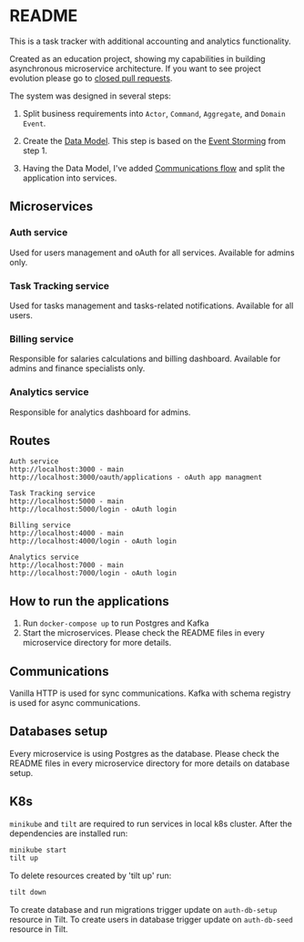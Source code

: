 # README

This is a task tracker with additional accounting and analytics functionality.

Created as an education project, showing my capabilities in building asynchronous microservice architecture.
If you want to see project evolution please go to [closed pull requests](https://github.com/yaorlov/task_tracker/pulls?q=is%3Apr+is%3Aclosed).

The system was designed in several steps:
1. Split business requirements into `Actor`, `Command`, `Aggregate`, and `Domain Event`.

2. Create the [Data Model](https://miro.com/app/board/o9J_lQoNpNI=/). This step is based on the [Event Storming](https://docs.google.com/spreadsheets/d/1ptdPEHeSkVTRmEae9KwsrnE5ED-u1bK0OwC79hWoOTg/edit?usp=sharing) from step 1.

3. Having the Data Model, I've added [Communications flow](https://miro.com/app/board/o9J_lQoaHbE=/) and split the application into services.

## Microservices

### Auth service
Used for users management and oAuth for all services. Available for admins only.

### Task Tracking service
Used for tasks management and tasks-related notifications. Available for all users.

### Billing service
Responsible for salaries calculations and billing dashboard. Available for admins and finance specialists only.

### Analytics service
Responsible for analytics dashboard for admins.

## Routes

```
Auth service
http://localhost:3000 - main
http://localhost:3000/oauth/applications - oAuth app managment

Task Tracking service
http://localhost:5000 - main
http://localhost:5000/login - oAuth login

Billing service
http://localhost:4000 - main
http://localhost:4000/login - oAuth login

Analytics service
http://localhost:7000 - main
http://localhost:7000/login - oAuth login
```

## How to run the applications

1. Run `docker-compose up` to run Postgres and Kafka
2. Start the microservices. Please check the README files in every microservice directory for more details.

## Communications

Vanilla HTTP is used for sync communications. Kafka with schema registry is used for async communications.
## Databases setup

Every microservice is using Postgres as the database. Please check the README files in every microservice directory for more details on database setup.

## K8s
`minikube` and `tilt` are required to run services in local k8s cluster. After the dependencies are installed run:
```bash
minikube start
tilt up
```
To delete resources created by 'tilt up' run:
```bash
tilt down
```
To create database and run migrations trigger update on `auth-db-setup` resource in Tilt.
To create users in database trigger update on `auth-db-seed` resource in Tilt.

